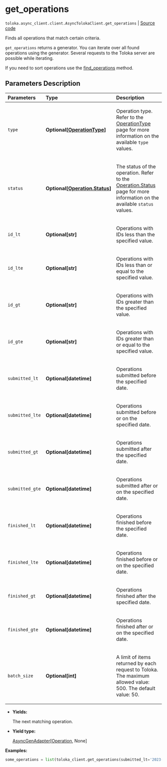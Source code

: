 # get_operations
`toloka.async_client.client.AsyncTolokaClient.get_operations` | [Source code](https://github.com/Toloka/toloka-kit/blob/v1.2.3/src/client/__init__.py#L0)

Finds all operations that match certain criteria.


`get_operations` returns a generator. You can iterate over all found operations using the generator. Several requests to the Toloka server are possible while iterating.

If you need to sort operations use the [find_operations](toloka.client.TolokaClient.find_operations.md) method.

## Parameters Description

| Parameters | Type | Description |
| :----------| :----| :-----------|
`type`|**Optional\[[OperationType](toloka.client.operations.OperationType.md)\]**|<p>Operation type. Refer to the [OperationType](toloka.client.operations.OperationType.md) page for more information on the available `type` values.</p>
`status`|**Optional\[[Operation.Status](toloka.client.operations.Operation.Status.md)\]**|<p>The status of the operation. Refer to the [Operation.Status](toloka.client.operations.Operation.Status.md) page for more information on the available `status` values.</p>
`id_lt`|**Optional\[str\]**|<p>Operations with IDs less than the specified value.</p>
`id_lte`|**Optional\[str\]**|<p>Operations with IDs less than or equal to the specified value.</p>
`id_gt`|**Optional\[str\]**|<p>Operations with IDs greater than the specified value.</p>
`id_gte`|**Optional\[str\]**|<p>Operations with IDs greater than or equal to the specified value.</p>
`submitted_lt`|**Optional\[datetime\]**|<p>Operations submitted before the specified date.</p>
`submitted_lte`|**Optional\[datetime\]**|<p>Operations submitted before or on the specified date.</p>
`submitted_gt`|**Optional\[datetime\]**|<p>Operations submitted after the specified date.</p>
`submitted_gte`|**Optional\[datetime\]**|<p>Operations submitted after or on the specified date.</p>
`finished_lt`|**Optional\[datetime\]**|<p>Operations finished before the specified date.</p>
`finished_lte`|**Optional\[datetime\]**|<p>Operations finished before or on the specified date.</p>
`finished_gt`|**Optional\[datetime\]**|<p>Operations finished after the specified date.</p>
`finished_gte`|**Optional\[datetime\]**|<p>Operations finished after or on the specified date.</p>
`batch_size`|**Optional\[int\]**|<p>A limit of items returned by each request to Toloka. The maximum allowed value: 500. The default value: 50.</p>

* **Yields:**

  The next matching operation.

* **Yield type:**

  [AsyncGenAdapter](toloka.util.async_utils.AsyncGenAdapter.md)\[[Operation](toloka.client.operations.Operation.md), None\]

**Examples:**


```python
some_operations = list(toloka_client.get_operations(submitted_lt='2023-06-01T00:00:00'))
```
